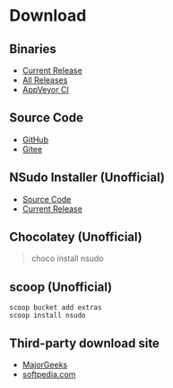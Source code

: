﻿# Download

## Binaries

- [Current Release](https://github.com/M2Team/NSudo/releases/latest)
- [All Releases](https://github.com/M2Team/NSudo/releases)
- [AppVeyor CI](https://ci.appveyor.com/project/MouriNaruto/nsudo)

## Source Code

- [GitHub](https://github.com/M2Team/NSudo)
- [Gitee](https://gitee.com/M2-Team/NSudo)

## NSudo Installer (Unofficial)

- [Source Code](https://github.com/Thdub/NSudo_Installer)
- [Current Release](https://github.com/Thdub/NSudo_Installer/releases/latest)

## Chocolatey (Unofficial)

> choco install nsudo

## scoop (Unofficial)

```
scoop bucket add extras
scoop install nsudo
```

## Third-party download site

- [MajorGeeks](https://www.majorgeeks.com/files/details/nsudo.html)
- [softpedia.com](https://www.softpedia.com/get/Tweak/System-Tweak/NSudo.shtml)
